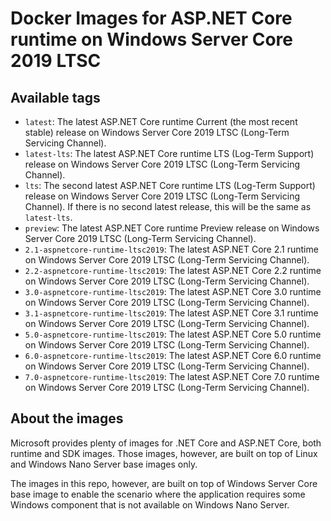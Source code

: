 # Docker Images for ASP.NET Core runtime on Windows Server Core 2019 LTSC

## Available tags

- `latest`: The latest ASP.NET Core runtime Current (the most recent stable) release on Windows Server Core 2019 LTSC (Long-Term Servicing Channel).
- `latest-lts`: The latest ASP.NET Core runtime LTS (Log-Term Support) release on Windows Server Core 2019 LTSC (Long-Term Servicing Channel).
- `lts`: The second latest ASP.NET Core runtime LTS (Log-Term Support) release on Windows Server Core 2019 LTSC (Long-Term Servicing Channel). If there is no second latest release, this will be the same as `latest-lts`.
- `preview`: The latest ASP.NET Core runtime Preview release on Windows Server Core 2019 LTSC (Long-Term Servicing Channel).
- `2.1-aspnetcore-runtime-ltsc2019`: The latest ASP.NET Core 2.1 runtime on Windows Server Core 2019 LTSC (Long-Term Servicing Channel).
- `2.2-aspnetcore-runtime-ltsc2019`: The latest ASP.NET Core 2.2 runtime on Windows Server Core 2019 LTSC (Long-Term Servicing Channel).
- `3.0-aspnetcore-runtime-ltsc2019`: The latest ASP.NET Core 3.0 runtime on Windows Server Core 2019 LTSC (Long-Term Servicing Channel).
- `3.1-aspnetcore-runtime-ltsc2019`: The latest ASP.NET Core 3.1 runtime on Windows Server Core 2019 LTSC (Long-Term Servicing Channel).
- `5.0-aspnetcore-runtime-ltsc2019`: The latest ASP.NET Core 5.0 runtime on Windows Server Core 2019 LTSC (Long-Term Servicing Channel).
- `6.0-aspnetcore-runtime-ltsc2019`: The latest ASP.NET Core 6.0 runtime on Windows Server Core 2019 LTSC (Long-Term Servicing Channel).
- `7.0-aspnetcore-runtime-ltsc2019`: The latest ASP.NET Core 7.0 runtime on Windows Server Core 2019 LTSC (Long-Term Servicing Channel).

## About the images

Microsoft provides plenty of images for .NET Core and ASP.NET Core, both runtime and SDK images. Those images, however, are built on top of Linux and Windows Nano Server base images only.

The images in this repo, however, are built on top of Windows Server Core base image to enable the scenario where the application requires some Windows component that is not available on Windows Nano Server.
